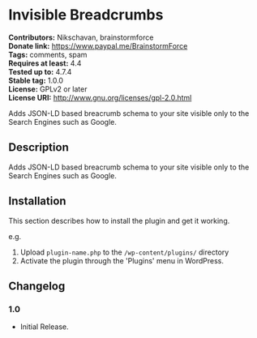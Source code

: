 # Invisible Breadcrumbs #
**Contributors:** Nikschavan, brainstormforce  
**Donate link:** https://www.paypal.me/BrainstormForce  
**Tags:** comments, spam  
**Requires at least:** 4.4  
**Tested up to:** 4.7.4  
**Stable tag:** 1.0.0  
**License:** GPLv2 or later  
**License URI:** http://www.gnu.org/licenses/gpl-2.0.html  

Adds JSON-LD based breacrumb schema to your site visible only to the Search Engines such as Google.

## Description ##

Adds JSON-LD based breacrumb schema to your site visible only to the Search Engines such as Google.

## Installation ##

This section describes how to install the plugin and get it working.

e.g.

1. Upload `plugin-name.php` to the `/wp-content/plugins/` directory
1. Activate the plugin through the 'Plugins' menu in WordPress.

## Changelog ##

### 1.0 ###
* Initial Release.

